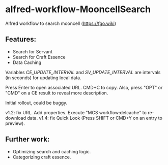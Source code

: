 # alfred-workflow-MooncellSearch
Alfred workflow to search mooncell (https://fgo.wiki)

## Features:
- Search for Servant
- Search for Craft Essence
- Data Caching

Variables *CE_UPDATE_INTERVAL* and *SV_UPDATE_INTERVAL* are intervals (in seconds) for updating local data. 

Press Enter to open associated URL.
CMD+C to copy. Also, press "OPT" or "CMD" on a CE result to reveal more description. 

Initial rollout, could be buggy.

v1.2: fix URL. Add properties. Execute "MCS workflow:delcache" to re-download data.
v1.4: fix Quick Look (Press SHIFT or CMD+Y on an entry to preview). 

## Further work:
- Optimizing search and caching logic.
- Categorizing craft essence.
